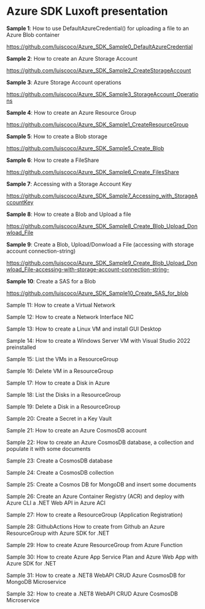 # Azure SDK Luxoft presentation

**Sample 1**: How to use DefaultAzureCredential() for uploading a file to an Azure Blob container

https://github.com/luiscoco/Azure_SDK_Sample0_DefaultAzureCredential

**Sample 2**: How to create an Azure Storage Account

https://github.com/luiscoco/Azure_SDK_Sample2_CreateStorageAccount

**Sample 3**: Azure Storage Account operations

https://github.com/luiscoco/Azure_SDK_Sample3_StorageAccount_Operations

**Sample 4**: How to create an Azure Resource Group

https://github.com/luiscoco/Azure_SDK_Sample1_CreateResourceGroup

**Sample 5**: How to create a Blob storage

https://github.com/luiscoco/Azure_SDK_Sample5_Create_Blob

**Sample 6**: How to create a FileShare

https://github.com/luiscoco/Azure_SDK_Sample6_Create_FilesShare

**Sample 7**: Accessing with a Storage Account Key

https://github.com/luiscoco/Azure_SDK_Sample7_Accessing_with_StorageAccountKey

**Sample 8**: How to create a Blob and Upload a file

https://github.com/luiscoco/Azure_SDK_Sample8_Create_Blob_Upload_Donwload_File

**Sample 9**: Create a Blob, Upload/Donwload a File (accessing with storage account connection-string)

https://github.com/luiscoco/Azure_SDK_Sample9_Create_Blob_Upload_Donwload_File-accessing-with-storage-account-connection-string-

**Sample 10**: Create a SAS for a Blob

https://github.com/luiscoco/Azure_SDK_Sample10_Create_SAS_for_blob

Sample 11: How to create a Virtual Network 



Sample 12: How to create a Network Interface NIC



Sample 13: How to create a Linux VM and install GUI Desktop



Sample 14: How to create a Windows Server VM with Visual Studio 2022 preinstalled



Sample 15: List the VMs in a ResourceGroup



Sample 16: Delete VM in a ResourceGroup



Sample 17: How to create a Disk in Azure



Sample 18: List the Disks in a ResourceGroup



Sample 19: Delete a Disk in a ResourceGroup



Sample 20: Create a Secret in a Key Vault



Sample 21: How to create an Azure CosmosDB account



Sample 22: How to create an Azure CosmosDB database, a collection and populate it with some documents



Sample 23: Create a CosmosDB database



Sample 24: Create a CosmosDB collection



Sample 25: Create a Cosmos DB for MongoDB and insert some documents



Sample 26: Create an Azure Container Registry (ACR) and deploy with Azure CLI a .NET Web API in Azure ACI



Sample 27: How to create a ResourceGroup (Application Registration)



Sample 28: GithubActions How to create from Github an Azure ResourceGroup with Azure SDK for .NET



Sample 29: How to create Azure ResourceGroup from Azure Function



Sample 30: How to create Azure App Service Plan and Azure Web App with Azure SDK for .NET



Sample 31: How to create a .NET8 WebAPI CRUD Azure CosmosDB for MongoDB Microservice



Sample 32: How to create a .NET8 WebAPI CRUD Azure CosmosDB Microservice



